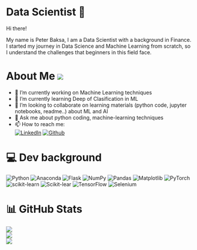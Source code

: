 # Data Scientist 👋

Hi there!

My name is Peter Baksa, I am a Data Scientist with a background in Finance. 
I started my journey in Data Science and Machine Learning from scratch, so I understand the challenges that 
beginners in this field face.


# About Me ![](https://komarev.com/ghpvc/?username=peterbaksa&color=green)


- 🔭 I’m currently working on Machine Learning techniques
- 📗 I’m currently learning Deep of Clasification in ML
- 👯 I’m looking to collaborate on learning materials (python code, jupyter notebooks, readme..) about ML and AI
- 💬 Ask me about python coding, machine-learning techniques 
- 📫 How to reach me:
 <br>[![LinkedIn](https://img.shields.io/badge/-LinkedIn-blue?style=for-the-badge&logo=linkedin&logoColor=white)](https://www.linkedin.com/in/peter-bak%C5%A1a-578702131/)
[![Github](https://img.shields.io/badge/-Github-grey?style=for-the-badge&logo=github&logoColor=white)](https://github.com/peterbaksa)

<!--
- ![Author](https://img.shields.io/badge/Author-peterbaksa-darkorange)
[![Medium](https://img.shields.io/badge/GitHub-Follow%20Me-brightgreen)](https://github.com/peterbaksa)
[![LinkedIn](https://img.shields.io/badge/LinkedIn-Connect%20with%20Me-informational)](https://www.linkedin.com/in/peter-bak%C5%A1a-578702131/)
https://shields.io/badges/static-badge 
-->



# 💻 Dev background
![Python](https://img.shields.io/badge/python-3670A0?style=plastic&logo=python&logoColor=ffdd54) ![Anaconda](https://img.shields.io/badge/Anaconda-%2344A833.svg?style=plastic&logo=anaconda&logoColor=white) ![Flask](https://img.shields.io/badge/flask-%23000.svg?style=plastic&logo=flask&logoColor=white)  ![NumPy](https://img.shields.io/badge/numpy-%23013243.svg?style=plastic&logo=numpy&logoColor=white) ![Pandas](https://img.shields.io/badge/pandas-%23150458.svg?style=plastic&logo=pandas&logoColor=white) ![Matplotlib](https://img.shields.io/badge/Matplotlib-%233F4F75.svg?style=plastic&logo=plotly&logoColor=white) ![PyTorch](https://img.shields.io/badge/PyTorch-%23EE4C2C.svg?style=plastic&logo=PyTorch&logoColor=white) ![scikit-learn](https://img.shields.io/badge/scikit--learn-%23F7931E.svg?style=plastic&logo=scikit-learn&logoColor=white) ![Scikit-lear](https://img.shields.io/badge/Scikitlearn-%230C55A5.svg?style=plastic&logo=Scikitlearn&logoColor=%white) ![TensorFlow](https://img.shields.io/badge/TensorFlow-%23FF6F00.svg?style=plastic&logo=TensorFlow&logoColor=white) ![Selenium](https://img.shields.io/badge/Selenium-FF6C37?style=plastic&logo=selenium&logoColor=white)

# 📊 GitHub Stats
![](https://github-readme-stats.vercel.app/api?username=peterbaksa&theme=dark&hide_border=false&include_all_commits=true&count_private=true)<br/>
![](https://github-readme-streak-stats.herokuapp.com/?user=peterbaksa&theme=dark&hide_border=false)<br/>
![](https://github-readme-stats.vercel.app/api/top-langs/?username=peterbaksa&theme=dark&hide_border=false&include_all_commits=true&count_private=true&layout=compact)

